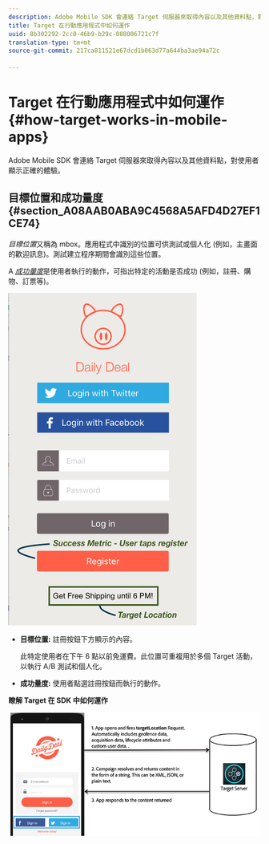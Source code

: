 ```yaml
---
description: Adobe Mobile SDK 會連絡 Target 伺服器來取得內容以及其他資料點，對使用者顯示正確的體驗。
title: Target 在行動應用程式中如何運作
uuid: 8b302292-2cc0-46b9-b29c-088006721c7f
translation-type: tm+mt
source-git-commit: 217ca811521e67dcd1b063d77a644ba3ae94a72c

---
```



# Target 在行動應用程式中如何運作{#how-target-works-in-mobile-apps}

Adobe Mobile SDK 會連絡 Target 伺服器來取得內容以及其他資料點，對使用者顯示正確的體驗。

## 目標位置和成功量度 {#section_A08AAB0ABA9C4568A5AFD4D27EF1CE74}

*目標位置*&#x200B;又稱為 mbox。應用程式中識別的位置可供測試或個人化 (例如，主畫面的歡迎訊息)。測試建立程序期間會識別這些位置。

A *[成功量度](../c-activities/r-success-metrics/success-metrics.md#reference_D011575C85DA48E989A244593D9B9924)*&#x200B;是使用者執行的動作，可指出特定的活動是否成功 (例如，註冊、購物、訂票等)。

![](assets/mobile-target-location.png)

* **目標位置:** 註冊按鈕下方顯示的內容。

   此特定使用者在下午 6 點以前免運費。此位置可重複用於多個 Target 活動，以執行 A/B 測試和個人化。

* **成功量度:** 使用者點選註冊按鈕而執行的動作。

**瞭解 Target 在 SDK 中如何運作**

![](assets/how-target-mobile-works.png)

